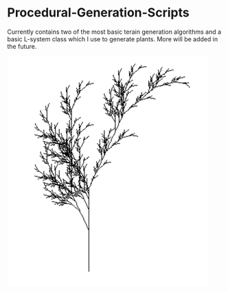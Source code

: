 # Procedural-Generation-Scripts

Currently contains two of the most basic terain generation algorithms and a basic L-system class which I use to generate plants. More will be added in the future.

![Fractal Plant](/images/fractal_plant.PNG)
